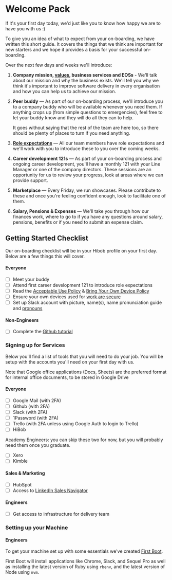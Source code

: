 # Welcome Pack

If it's your first day today, we'd just like you to know how happy we are to have you with us :)

To give you an idea of what to expect from your on-boarding, we have written this short guide. It covers the things that we think are important for new starters and we hope it provides a basis for your successful on-boarding.

Over the next few days and weeks we'll introduce:

1. **Company mission, [values](about.md#our-values), business services and EOSs** - We'll talk about our mission and why the business exists. We'll tell you why we think it's important to improve software delivery in every organisation and how you can help us to achieve our mission.
2. **Peer buddy** — As part of our on-boarding process, we'll introduce you to a company buddy who will be available whenever you need them. If anything crops up (from simple questions to emergencies), feel free to let your buddy know and they will do all they can to help.

   It goes without saying that the rest of the team are here too, so there should be plenty of places to turn if you need anything.
3. [**Role expectations**](../roles/README.md) — All our team members have role expectations and we'll work with you to introduce these to you over the coming weeks.
4. **Career development 121s** — As part of your on-boarding process and ongoing career development, you'll have a monthly 121 with your Line Manager or one of the company directors. These sessions are an opportunity for us to review your progress, look at areas where we can provide support.
5. **Marketplace** — Every Friday, we run showcases. Please contribute to these and once you're feeling confident enough, look to facilitate one of them.
6. **Salary, Pensions & Expenses** — We'll take you through how our finances work, where to go to if you have any questions around salary, pensions, benefits or if you need to submit an expense claim.

## Getting Started Checklist

Our on-boarding checklist will be in your Hibob profile on your first day. Below are a few things this will cover.

#### Everyone

* [ ] Meet your buddy
* [ ] Attend first career development 121 to introduce role expectations
* [ ] Read the [Acceptable Use Policy](../guides/security/acceptable_use_policy.md) & [Bring Your Own Device Policy](../guides/security/bring_your_own_device.md)
* [ ] Ensure your own devices used for [work are secure](../guides/security/bring_your_own_device.md)
* [ ] Set up Slack account with picture, name(s), name pronunciation guide and [pronouns](https://www.mypronouns.org/)

#### Non-Engineers
* [ ] Complete the [Github tutorial](https://guides.github.com/activities/hello-world/)


### Signing up for Services

Below you'll find a list of tools that you will need to do your job. You will be setup with the accounts you'll need on your first day with us.

Note that Google office applications (Docs, Sheets) are the preferred format for internal office documents, to be stored in Google Drive

#### Everyone

* [ ] Google Mail (with 2FA)
* [ ] Github (with 2FA)
* [ ] Slack (with 2FA)
* [ ] 1Password (with 2FA)
* [ ] Trello (with 2FA unless using Google Auth to login to Trello)
* [ ] HiBob

Academy Engineers: you can skip these two for now, but you will probably need them once you graduate.

* [ ] Xero
* [ ] Kimble

#### Sales & Marketing

* [ ] HubSpot
* [ ] Access to [LinkedIn Sales Navigator](https://www.linkedin.com/sales/)

#### Engineers

* [ ] Get access to infrastructure for delivery team

### Setting up your Machine

#### Engineers

To get your machine set up with some essentials we've created [First Boot](https://github.com/madetech/first-boot).

First Boot will install applications like Chrome, Slack, and Sequel Pro as well as installing the latest version of Ruby using `rbenv`, and the latest version of Node using `nvm`.
